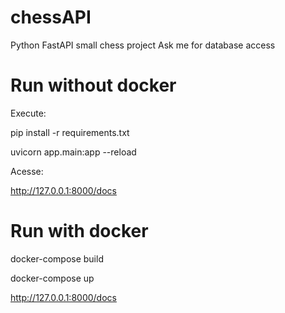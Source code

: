 # chessAPI

Python FastAPI small chess project
Ask me for database access

# Run without docker

Execute:

pip install -r requirements.txt

uvicorn app.main:app --reload

Acesse:

http://127.0.0.1:8000/docs

# Run with docker

docker-compose build

docker-compose up

http://127.0.0.1:8000/docs